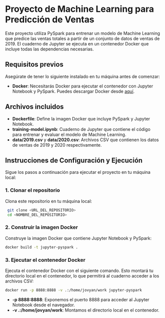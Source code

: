 # Proyecto de Machine Learning para Predicción de Ventas

Este proyecto utiliza PySpark para entrenar un modelo de Machine Learning que predice las ventas totales a partir de un conjunto de datos de ventas de 2019. El cuaderno de Jupyter se ejecuta en un contenedor Docker que incluye todas las dependencias necesarias.

## Requisitos previos

Asegúrate de tener lo siguiente instalado en tu máquina antes de comenzar:

- **Docker**: Necesitarás Docker para ejecutar el contenedor con Jupyter Notebook y PySpark. Puedes descargar Docker desde [aquí](https://www.docker.com/products/docker-desktop).

## Archivos incluidos

- **Dockerfile**: Define la imagen Docker que incluye PySpark y Jupyter Notebook.
- **training-model.ipynb**: Cuaderno de Jupyter que contiene el código para entrenar y evaluar el modelo de Machine Learning.
- **data/2019.csv** y **data/2020.csv**: Archivos CSV que contienen los datos de ventas de 2019 y 2020 respectivamente.

## Instrucciones de Configuración y Ejecución

Sigue los pasos a continuación para ejecutar el proyecto en tu máquina local:

### 1. Clonar el repositorio

Clona este repositorio en tu máquina local:

```bash
 git clone <URL_DEL_REPOSITORIO>
 cd <NOMBRE_DEL_REPOSITORIO>
```

### 2. Construir la imagen Docker

Construye la imagen Docker que contiene Jupyter Notebook y PySpark:

```bash
docker build -t jupyter-pyspark .
```

### 3. Ejecutar el contenedor Docker

Ejecuta el contenedor Docker con el siguiente comando. Esto montará tu directorio local en el contenedor, lo que permitirá al cuaderno acceder a los archivos CSV:

```bash
docker run -p 8888:8888 -v .:/home/jovyan/work jupyter-pyspark
```

- **-p 8888:8888**: Exponemos el puerto 8888 para acceder al Jupyter Notebook desde el navegador.
- **-v .:/home/jovyan/work**: Montamos el directorio local en el contenedor.
